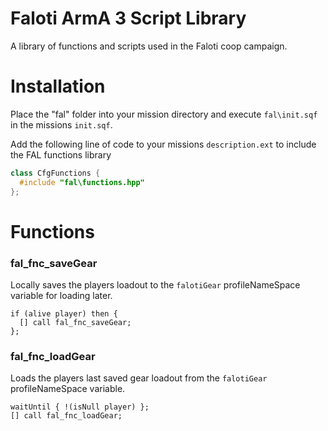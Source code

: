 # Faloti ArmA 3 Script Library

A library of functions and scripts used in the Faloti coop campaign.

# Installation

Place the "fal" folder into your mission directory and execute ```fal\init.sqf``` in the missions ```init.sqf```.

Add the following line of code to your missions ```description.ext``` to include the FAL functions library

```cpp
class CfgFunctions {
  #include "fal\functions.hpp"
};
```

# Functions

### fal_fnc_saveGear

Locally saves the players loadout to the ```falotiGear``` profileNameSpace variable for loading later.

```sqf
if (alive player) then {
  [] call fal_fnc_saveGear;
};
```

### fal_fnc_loadGear

Loads the players last saved gear loadout from the ```falotiGear``` profileNameSpace variable.

```sqf
waitUntil { !(isNull player) };
[] call fal_fnc_loadGear;
```